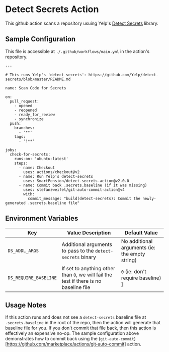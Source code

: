 # Detect Secrets Action

This github action scans a repository usuing Yelp's [Detect Secrets](https://github.com/Yelp/detect-secrets) library.

## Sample Configuration

This file is accessible at `./.github/workflows/main.yml` in the action's repository.

```
---

# This runs Yelp's 'detect-secrets': https://github.com/Yelp/detect-secrets/blob/master/README.md

name: Scan Code for Secrets

on:
  pull_request:
    - opened
    - reopened
    - ready_for_review
    - synchronize
  push:
    branches:
      - '**'
    tags:
      - '!**'

jobs:
  check-for-secrets:
    runs-on: 'ubuntu-latest'
    steps:
      - name: Checkout
        uses: actions/checkout@v2
      - name: Run Yelp's detect-secrets
        uses: SmartPension/detect-secrets-action@v2.0.0
      - name: Commit back .secrets.baseline (if it was missing)
        uses: stefanzweifel/git-auto-commit-action@v4
        with:
          commit_message: "build(detect-secrets): Commit the newly-generated .secrets.baseline file"
```

## Environment Variables

| Key  | Value Description | Default Value |
| ---- | ----------------- | ------------- |
| `DS_ADDL_ARGS` | Additional arguments to pass to the `detect-secrets` binary | No additional arguments (ie: the empty string) |
| `DS_REQUIRE_BASELINE` | If set to anything other than `0`, we will fail the test if there is no baseline file | `0` (ie: don't require baseline) ]

## Usage Notes

If this action runs and does not see a `detect-secrets` baseline file at `.secrets.baseline` in the root of the repo, then the action will generate that baseline file for you.
If you don't commit that file back, then this action is effectively an expensive no-op. The sample configuration above demonstrates how to commit back using the
(`git-auto-commit`)[https://github.com/marketplace/actions/git-auto-commit] action.
